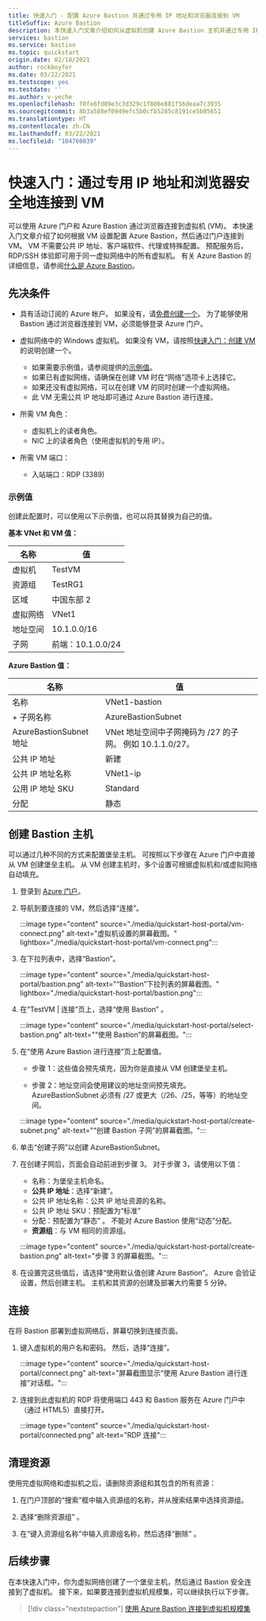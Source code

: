 ```yaml
---
title: 快速入门 - 配置 Azure Bastion 并通过专用 IP 地址和浏览器连接到 VM
titleSuffix: Azure Bastion
description: 本快速入门文章介绍如何从虚拟机创建 Azure Bastion 主机并通过专用 IP 地址和浏览器安全地连接到 VM。
services: bastion
ms.service: bastion
ms.topic: quickstart
origin.date: 02/18/2021
author: rockboyfor
ms.date: 03/22/2021
ms.testscope: yes
ms.testdate: ''
ms.author: v-yeche
ms.openlocfilehash: f0fe8fd09e3c3d329c1f806e881f56deaa7c3935
ms.sourcegitcommit: 8b3a588ef0949efc5b0cfb5285c8191ce5b05651
ms.translationtype: HT
ms.contentlocale: zh-CN
ms.lasthandoff: 03/22/2021
ms.locfileid: "104766039"
---
```

<!--Verified successfully on 09/07/2020-->
# <a name="quickstart-connect-to-a-vm-securely-through-a-browser-via-private-ip-address"></a>快速入门：通过专用 IP 地址和浏览器安全地连接到 VM

可以使用 Azure 门户和 Azure Bastion 通过浏览器连接到虚拟机 (VM)。 本快速入门文章介绍了如何根据 VM 设置配置 Azure Bastion，然后通过门户连接到 VM。 VM 不需要公共 IP 地址、客户端软件、代理或特殊配置。 预配服务后，RDP/SSH 体验即可用于同一虚拟网络中的所有虚拟机。 有关 Azure Bastion 的详细信息，请参阅[什么是 Azure Bastion](bastion-overview.md)。

<a name="prereq"></a>
## <a name="prerequisites"></a>先决条件

* 具有活动订阅的 Azure 帐户。 如果没有，请[免费创建一个](https://www.microsoft.com/china/azure/index.html?fromtype=cn)。 为了能够使用 Bastion 通过浏览器连接到 VM，必须能够登录 Azure 门户。

* 虚拟网络中的 Windows 虚拟机。 如果没有 VM，请按照[快速入门：创建 VM](../virtual-machines/windows/quick-create-portal.md) 的说明创建一个。

    * 如果需要示例值，请参阅提供的[示例值](#values)。
    * 如果已有虚拟网络，请确保在创建 VM 时在“网络”选项卡上选择它。
    * 如果还没有虚拟网络，可以在创建 VM 的同时创建一个虚拟网络。
    * 此 VM 无需公共 IP 地址即可通过 Azure Bastion 进行连接。

* 所需 VM 角色：
    * 虚拟机上的读者角色。
    * NIC 上的读者角色（使用虚拟机的专用 IP）。

* 所需 VM 端口：
    * 入站端口：RDP (3389)

<a name="values"></a>
### <a name="example-values"></a>示例值

创建此配置时，可以使用以下示例值，也可以将其替换为自己的值。

**基本 VNet 和 VM 值：**

|**名称** | **值** |
| --- | --- |
| 虚拟机| TestVM |
| 资源组 | TestRG1 |
| 区域 | 中国东部 2 |
| 虚拟网络 | VNet1 |
| 地址空间 | 10.1.0.0/16 |
| 子网 | 前端：10.1.0.0/24 |

**Azure Bastion 值：**

|**名称** | **值** |
| --- | --- |
| 名称 | VNet1-bastion |
| + 子网名称 | AzureBastionSubnet |
| AzureBastionSubnet 地址 | VNet 地址空间中子网掩码为 /27 的子网。 例如 10.1.1.0/27。 |
| 公共 IP 地址 |  新建 |
| 公共 IP 地址名称 | VNet1-ip  |
| 公用 IP 地址 SKU |  Standard  |
| 分配  | 静态 |

<a name="createvmset"></a>
## <a name="create-a-bastion-host"></a>创建 Bastion 主机

可以通过几种不同的方式来配置堡垒主机。 可按照以下步骤在 Azure 门户中直接从 VM 创建堡垒主机。 从 VM 创建主机时，多个设置可根据虚拟机和/或虚拟网络自动填充。

1. 登录到 [Azure 门户](https://portal.azure.cn)。
1. 导航到要连接的 VM，然后选择“连接”。

    :::image type="content" source="./media/quickstart-host-portal/vm-connect.png" alt-text="虚拟机设置的屏幕截图。" lightbox="./media/quickstart-host-portal/vm-connect.png":::
1. 在下拉列表中，选择“Bastion”。

    :::image type="content" source="./media/quickstart-host-portal/bastion.png" alt-text="“Bastion”下拉列表的屏幕截图。" lightbox="./media/quickstart-host-portal/bastion.png":::
1. 在“TestVM | 连接”页上，选择“使用 Bastion” 。

    :::image type="content" source="./media/quickstart-host-portal/select-bastion.png" alt-text="“使用 Bastion”的屏幕截图。":::

1. 在“使用 Azure Bastion 进行连接”页上配置值。

    * 步骤 1：这些值会预先填充，因为你是直接从 VM 创建堡垒主机。

    * 步骤 2：地址空间会使用建议的地址空间预先填充。 AzureBastionSubnet 必须有 /27 或更大（/26、/25，等等）的地址空间。

    :::image type="content" source="./media/quickstart-host-portal/create-subnet.png" alt-text="“创建 Bastion 子网”的屏幕截图。":::

1. 单击“创建子网”以创建 AzureBastionSubnet。
1. 在创建子网后，页面会自动前进到步骤 3。 对于步骤 3，请使用以下值：

    * 名称：为堡垒主机命名。
    * **公共 IP 地址**：选择“新建”。
    * 公共 IP 地址名称：公共 IP 地址资源的名称。
    * 公共 IP 地址 SKU：预配置为“标准” 
    * 分配：预配置为“静态” 。 不能对 Azure Bastion 使用“动态”分配。
    * **资源组**：与 VM 相同的资源组。

    :::image type="content" source="./media/quickstart-host-portal/create-bastion.png" alt-text="步骤 3 的屏幕截图。":::
1. 在设置完这些值后，请选择“使用默认值创建 Azure Bastion”。 Azure 会验证设置，然后创建主机。 主机和其资源的创建及部署大约需要 5 分钟。

<a name="connect"></a>
## <a name="connect"></a>连接

在将 Bastion 部署到虚拟网络后，屏幕切换到连接页面。

1. 键入虚拟机的用户名和密码。 然后，选择“连接”。

    :::image type="content" source="./media/quickstart-host-portal/connect.png" alt-text="屏幕截图显示“使用 Azure Bastion 进行连接”对话框。":::
1. 连接到此虚拟机的 RDP 将使用端口 443 和 Bastion 服务在 Azure 门户中（通过 HTML5）直接打开。

    :::image type="content" source="./media/quickstart-host-portal/connected.png" alt-text="RDP 连接":::

## <a name="clean-up-resources"></a>清理资源

使用完虚拟网络和虚拟机之后，请删除资源组和其包含的所有资源：

1. 在门户顶部的“搜索”框中输入资源组的名称，并从搜索结果中选择资源组。

1. 选择“删除资源组”  。

1. 在“键入资源组名称”中输入资源组名称，然后选择“删除” 。

## <a name="next-steps"></a>后续步骤

在本快速入门中，你为虚拟网络创建了一个堡垒主机，然后通过 Bastion 安全连接到了虚拟机。 接下来，如果要连接到虚拟机规模集，可以继续执行以下步骤。

> [!div class="nextstepaction"]
> [使用 Azure Bastion 连接到虚拟机规模集](bastion-connect-vm-scale-set.md)

<!--Update_Description: update meta properties, wording update, update link-->